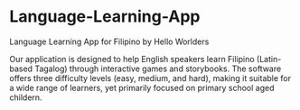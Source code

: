 # Language-Learning-App
Language Learning App for Filipino by Hello Worlders

Our application is designed to help English speakers learn Filipino (Latin-based Tagalog) through interactive games and storybooks. The software offers three difficulty levels (easy, medium, and hard), making it suitable for a wide range of learners, yet primarily focused on primary school aged childern.


